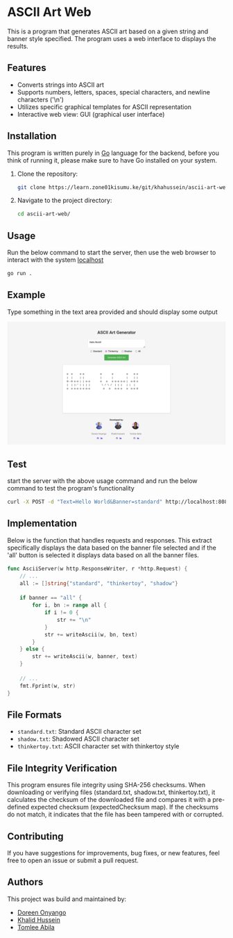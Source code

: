 # ASCII Art Web

This is a program that generates ASCII art based on a given string and banner style specified. The program uses a web interface to displays the results.

## Features

- Converts strings into ASCII art
- Supports numbers, letters, spaces, special characters, and newline characters ('\n')
- Utilizes specific graphical templates for ASCII representation
- Interactive web view: GUI (graphical user interface)

## Installation

This program is written purely in [Go](https://go.dev) language for the backend, before you think of running it, please make sure to have Go installed on your system.

1. Clone the repository:

    ```bash
    git clone https://learn.zone01kisumu.ke/git/khahussein/ascii-art-web.git
    ```

2. Navigate to the project directory:

    ```bash
    cd ascii-art-web/
    ```

## Usage

Run the below command to start the server, then use the web browser to interact with the system [localhost](http://localhost:8080)

```bash
go run .
```

## Example

Type something in the text area provided and should display some output

![Hello!](public/img.png)
<!-- Screenshot of our web interface: shows example of the UI -->

## Test

start the server with the above usage command and run the below command to test the program's functionality

```bash
curl -X POST -d "Text=Hello World&Banner=standard" http://localhost:8080/ascii-art
```

## Implementation

Below is the function that handles requests and responses. This extract specifically displays the data based on the banner file selected and if the 'all' button is selected it displays data based on all the banner files.

```go
func AsciiServer(w http.ResponseWriter, r *http.Request) {
    // ...
	all := []string{"standard", "thinkertoy", "shadow"}

	if banner == "all" {
		for i, bn := range all {
			if i != 0 {
				str += "\n"
			}
			str += writeAscii(w, bn, text)
		}
	} else {
		str += writeAscii(w, banner, text)
	}

    // ...
    fmt.Fprint(w, str)
}
```    

## File Formats

- `standard.txt`: Standard ASCII character set
- `shadow.txt`: Shadowed ASCII character set
- `thinkertoy.txt`: ASCII character set with thinkertoy style

## File Integrity Verification

This program ensures file integrity using SHA-256 checksums. When downloading or verifying files (standard.txt, shadow.txt, thinkertoy.txt), it calculates the checksum of the downloaded file and compares it with a pre-defined expected checksum (expectedChecksum map). If the checksums do not match, it indicates that the file has been tampered with or corrupted.

## Contributing

If you have suggestions for improvements, bug fixes, or new features, feel free to open an issue or submit a pull request.

## Authors

This project was build and maintained by:

 * [Doreen Onyango][doonyango]
 * [Khalid Hussein][khahussein]
 * [Tomlee Abila][tabila]

[khahussein]: https://github.com/kherldhussein
[doonyango]: https://github.com/Doreen-Onyango
[tabila]: https://github.com/Tomlee-abila
